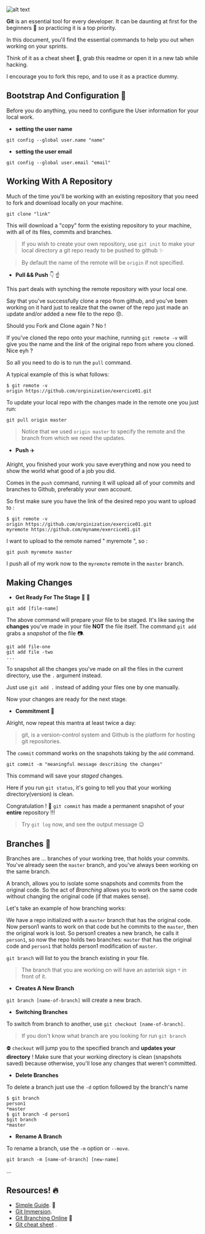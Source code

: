 
![alt text][logo]

[logo]: https://git-scm.com/images/logos/downloads/Git-Logo-1788C.png


**Git** is an essential tool for every developer. It can be daunting at first for the beginners :dizzy: so practicing it is a top priority.

In this document, you'll find the essential commands to help you out when working on your sprints.

Think of it as a cheat sheet :ledger:, grab this readme or open it in a new tab while hacking.

I encourage you to fork this repo, and to use it as a practice dummy.
<br>
## Bootstrap And Configuration :rocket:
Before you do anything, you need to configure the User information for your local work.
- **setting the user name**
```
git config --global user.name "name"
```
- **setting the user email**
```
git config --global user.email "email"
```
## Working With A Repository

Much of the time you'll be working with an existing repository that you need to fork and download locally on your machine.
```
git clone "link"
```
This will download a "copy" form the existing repository to your machine, with all of its files, commits and branches.
> If you wish to create your own repository, use `git init` to make your local directory a git repo ready to be pushed to github :sparkles:

> By default the name of the remote will be `origin` if not specified.

- **Pull && Push** :point_down: :point_up:

This part deals with synching the remote repository with your local one.

Say that you've successfully clone a repo from github, and you've been working on it hard just to realize that the owner of the repo just made an update and/or added a new file to the repo :angry:. 

Should you Fork and Clone again ? No !

If you've cloned the repo onto your machine, running `git remote -v` will give you the name and the *link* of the original repo from where you cloned. Nice eyh ?

So all you need to do is to run the `pull` command.

A typical example of this is what follows:
```
$ git remote -v
origin https://github.com/orginization/exercice01.git

```
To update your local repo with the changes made in the remote one you just run:
```
git pull origin master
```
> Notice that we used `origin master` to specify the remote and the branch from which we need the updates.

- **Push** :airplane:

Alright, you finished your work you save everything and now you need to show the world what good of a job you did.

Comes in the `push` command, running it will upload all of your commits and branches to Github, preferably your own account.

So first make sure you have the link of the desired repo you want to upload to :
```
$ git remote -v
origin https://github.com/orginization/exercice01.git
myremote https://github.com/myname/exercice01.git
```
I want to upload to the remote named " myremote ", so :
```
git push myremote master
```
I push all of my work now to the `myremote` remote in the `master` branch.

## Making Changes

- **Get Ready For The Stage** :nail_care: :lipstick:

```
git add [file-name]
```
The above command will prepare your file to be staged. It's like saving the **changes** you've made in your file **NOT** the file itself. The command `git add` grabs a *snapshot* of the file :camera:.
``` 
git add file-one
git add file -two
...
```
To snapshot all the changes you've made on all the files in the current directory, use the `.` argument instead.

Just use `git add .` instead of adding your files one by one manually.

Now your changes are ready for the next stage.

- **Commitment** :ring:

Alright, now repeat this mantra at least twice a day:

> git, is a version-control system and Github is the platform for hosting git repositories.

The `commit` command works on the snapshots taking by the `add` command.
```
git commit -m "meaningful message describing the changes"
```
This command will save your *staged* changes.

Here if you run `git status`, it's going to tell you that your working directory(version) is clean.

Congratulation ! :tada: `git commit` has made a permanent snapshot of your **entire** repository !!!

> Try `git log` now, and see the output message :wink:

## Branches :herb:

Branches are ... branches of your working tree, that holds your commits. You've already seen the `master` branch, and you've always been working on the same branch.

A branch, allows you to isolate some snapshots and commits from the original code. So the act of *Branching* allows you to work on the same code without changing the original code (if that makes sense).

Let's take an example of how branching works:

We have a repo initialized with a `master` branch that has the original code. Now person1 wants to work on that code but he commits to the `master`, then the original work is lost. So person1 creates a new branch, he calls it `person1`, so now the repo holds two branches: `master` that has the original code and `person1` that holds person1 modification of `master`.

`git branch` will list to you the branch existing in your file.
> The branch that you are working on will have an asterisk sign `*` in front of it.

- **Creates A New Branch**

`git branch [name-of-branch]` will create a new brach.

- **Switching Branches**

To switch from branch to another, use `git checkout [name-of-branch]`.
> If you don't know what branch are you looking for run `git branch`

:no_entry: `checkout` will jump you to the specified branch and **updates your directory** ! Make sure that your working directory is clean (snapshots saved) because otherwise, you'll lose any changes that weren't committed.

- **Delete Branches**

To delete a branch just use the `-d` option followed by the branch's name
```
$ git branch
person1
*master
$ git branch -d person1
$git branch
*master
```
- **Rename A Branch**

To rename a branch, use the `-m` option or `--move`.
```
git branch -m [name-of-branch] [new-name]
```

...

## Resources! :fire:

- [Simple Guide](https://rogerdudler.github.io/git-guide/). :closed_book:
- [Git Immersion](http://gitimmersion.com/).
- [Git Branching Online](https://learngitbranching.js.org/) :herb:
- [Git cheat sheet](https://www.atlassian.com/git/tutorials/atlassian-git-cheatsheet) .

